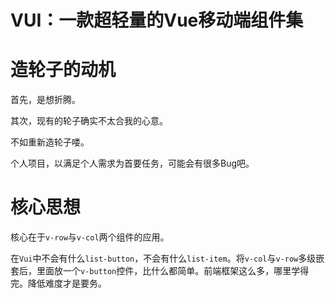 # VUI：一款超轻量的Vue移动端组件集

# 造轮子的动机

首先，是想折腾。

其次，现有的轮子确实不太合我的心意。

不如重新造轮子喽。

个人项目，以满足个人需求为首要任务，可能会有很多Bug吧。

# 核心思想

核心在于`v-row`与`v-col`两个组件的应用。

在`Vui`中不会有什么`list-button`，不会有什么`list-item`。将`v-col`与`v-row`多级嵌套后，里面放一个`v-button`控件，比什么都简单。前端框架这么多，哪里学得完。降低难度才是要务。
